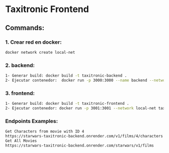 # Taxitronic Frontend

## Commands:

### 1.  Crear red en docker:
```bash
docker network create local-net
```

### 2. backend:
```bash
1- Generar build: docker build -t taxitronic-backend .
2- Ejecutar contenedor:  docker run -p 3000:3000 --name backend --network local-net taxitronic-backend
```

### 3. frontend:
```bash
1- Generar build: docker build -t taxitronic-frontend .
2- Ejecutar contenedor: docker run -p 3001:3001 --network local-net taxitronic-frontend
```

### Endpoints Examples: 
```bash
Get Characters from movie with ID 4
https://starwars-taxitronic-backend.onrender.com/v1/films/4/characters
Get All Movies
https://starwars-taxitronic-backend.onrender.com/starwars/v1/films
```

 
 
